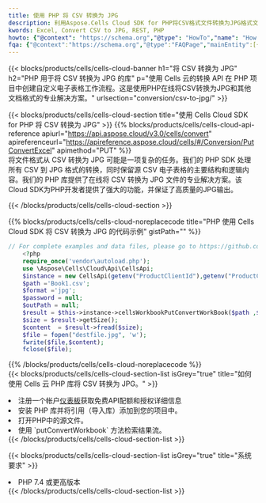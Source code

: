 ```yaml
---
title: 使用 PHP 将 CSV 转换为 JPG
description: 利用Aspose.Cells Cloud SDK for PHP将CSV格式文件转换为JPG格式文件。
kwords: Excel, Convert CSV to JPG, REST, PHP
howto: {"@context": "https://schema.org","@type": "HowTo","name": "How to convert CSV to JPG using the Cells Cloud PHP library.","description": "How to convert CSV to JPG using the Cells Cloud PHP library.","image": {"@type": "ImageObject"},"url": "/php/conversion/csv-to-jpg/","step": [{ "@type": "HowToStep","name": "How to convert CSV to JPG using the Cells Cloud PHP library. step 1", "image": {"@type": "ImageObject",},"url": "/php/conversion/csv-to-jpg/","text": "Register an account at <a href='https://dashboard.aspose.cloud/'>Dashboard</a> to get free API quota & authorization details",},{ "@type": "HowToStep","name": "How to convert CSV to JPG using the Cells Cloud PHP library. step 1", "image": {"@type": "ImageObject",},"url": "/php/conversion/csv-to-jpg/","text": "Install PHP library and add the reference (import the library) to your project.",},{ "@type": "HowToStep","name": "How to convert CSV to JPG using the Cells Cloud PHP library. step 1", "image": {"@type": "ImageObject",},"url": "/php/conversion/csv-to-jpg/","text": "Open the source file in PHP.",},{ "@type": "HowToStep","name": "How to convert CSV to JPG using the Cells Cloud PHP library. step 1", "image": {"@type": "ImageObject",},"url": "/php/conversion/csv-to-jpg/","text": "Use the `putConvertWorkbook` method to retrieve the resulting stream.",}, ],"supply": {"@type": "HowToSupply","name": "document"},"tool": [{"@type": "HowToTool","name": "phpstorm, Visual Studio Code, Eclipse"},{"@type": "HowToTool","name": "Aspose Cells"}],"totalTime": "PT6M"}
fqa: {"@context":"https://schema.org","@type":"FAQPage","mainEntity":[{"@type":"Question","name":"Why convert file formats in C# using REST API?","acceptedAnswer":{"@type":"Answer","text":"Documents are encoded in many ways, and some files may be incompatible with the software you use. To open and read such files, just convert them to appropriate file formats.<br/><ol><li>Install .NET SDK and add the reference (import the library) to your project.</li><li>Open the source file in C# using REST API.</li><li>Call the PutConvertWorkbookRequest() method, passing an output filename with required extension.</li><li>Get the result of conversion as a separate file.</li></ol>"}},{"@type":"Question","name":"What file formats can I convert with your C# library?","acceptedAnswer":{"@type":"Answer","text":"We support a variety of file formats for conversion using .NET library, including XLSX, Excel, xls , PDF, CSV, HTML, Markdown, XML, PNG, JPG, TIFF, Json, TXT and many more."}},{"@type":"Question","name":"What is the maximum allowed file size for conversion using this .NET library?","acceptedAnswer":{"@type":"Answer","text":"There are no file size limits for format conversions using .NET library."}}]}
---
```

{{< blocks/products/cells/cells-cloud-banner h1="将 CSV 转换为 JPG" h2="PHP 用于将 CSV 转换为 JPG 的库" p="使用 Cells 云的转换 API 在 PHP 项目中创建自定义电子表格工作流程。这是使用PHP在线将CSV转换为JPG和其他文档格式的专业解决方案。" urlsection="conversion/csv-to-jpg/" >}}

{{< blocks/products/cells/cells-cloud-section title="使用 Cells Cloud SDK for PHP 将 CSV 转换为 JPG" >}}
{{% blocks/products/cells/cells-cloud-api-reference apiurl="https://api.aspose.cloud/v3.0/cells/convert" apireferenceurl="https://apireference.aspose.cloud/cells/#/Conversion/PutConvertExcel" apimethod="PUT" %}}
<br/>
将文件格式从 CSV 转换为 JPG 可能是一项复杂的任务。我们的 PHP SDK 处理所有 CSV 到 JPG 格式的转换，同时保留源 CSV 电子表格的主要结构和逻辑内容。我们的 PHP 库提供了在线将 CSV 转换为 JPG 文件的专业解决方案。该Cloud SDK为PHP开发者提供了强大的功能，并保证了高质量的JPG输出。

{{< /blocks/products/cells/cells-cloud-section >}}

{{% blocks/products/cells/cells-cloud-noreplacecode title="PHP 使用 Cells Cloud SDK 将 CSV 转换为 JPG 的代码示例" gistPath="" %}}
 
```php
// For complete examples and data files, please go to https://github.com/aspose-cells-cloud/aspose-cells-cloud-php/
    <?php
    require_once('vendor\autoload.php');
    use \Aspose\Cells\Cloud\Api\CellsApi;
    $instance = new CellsApi(getenv("ProductClientId"),getenv("ProductClientSecret"));
    $path ='Book1.csv';    
    $format ='jpg';
    $password = null;
    $outPath = null;      
    $result = $this->instance->cellsWorkbookPutConvertWorkBook($path ,$format, $password,  $outPath);
    $size = $result->getSize();
    $content  = $result->fread($size);
    $file = fopen("destfile.jpg", 'w');
    fwrite($file,$content);
    fclose($file);
```
 
{{% /blocks/products/cells/cells-cloud-noreplacecode %}}
<br/>
{{< blocks/products/cells/cells-cloud-section-list isGrey="true" title="如何使用 Cells 云 PHP 库将 CSV 转换为 JPG。" >}}
<li>注册一个帐户<a href="https://dashboard.aspose.cloud/">仪表板</a>获取免费API配额和授权详细信息</li>
<li>安装 PHP 库并将引用（导入库）添加到您的项目中。</li>
<li>打开PHP中的源文件。</li>
<li>使用 `putConvertWorkbook` 方法检索结果流。</li>
{{< /blocks/products/cells/cells-cloud-section-list >}}

{{< blocks/products/cells/cells-cloud-section-list isGrey="true" title="系统要求" >}}
<li>PHP 7.4 或更高版本</li>
{{< /blocks/products/cells/cells-cloud-section-list >}}

